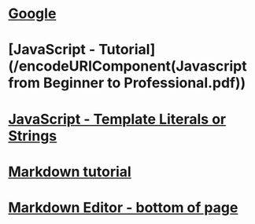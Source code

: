 #  [Google](https://google.com)
#  [JavaScript - Tutorial](/encodeURIComponent(Javascript from Beginner to Professional.pdf))
#  [JavaScript - Template Literals or Strings](https://wesbos.com/template-strings-html)
#  [Markdown tutorial](https://youtu.be/_PPWWRV6gbA?si=Bzb1w-Kr0nC_UhHv)
#  [Markdown Editor - bottom of page](https://blog.webdevsimplified.com/2023-06/markdown-crash-course/)
